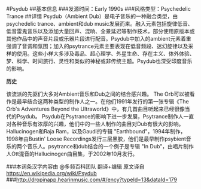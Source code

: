 #Psydub
##基本信息
###发源时间：Early 1990s
###风格类型：Psychedelic Trance
##详情
Psydub（Ambient Dub）是电子音乐的一种融合类型，由psychedelic trance、ambient和dub
music发展而来。融入元素包括旋律低音、低音雷鬼音乐以及添加大量回声、混响、全景延迟等制作技术，部分使用原版本或其他作品中的声音片段或乐器片段进行配音。Psydub中加入的ambient元素着重强调了音调和氛围；加入的psytrance元素主要表现在低音频段、迷幻旋律以及采样的使用。这些小样大多涉及毒品、超心理学、外星生命、存在主义、体外体验、梦、科学、时间旅行、灵性和类似的神秘或非传统主题。Psydub也深受印度音乐的影响。



**历史**

该流派的先驱们大多对Ambient音乐和Dub之间的结合感兴趣。 The
Orb可以被看作是最早结合这两种类型的制作人之一。在他们1991年发行的第一张专辑《The Orb's Adventures Beyond the
Ultraworld》中，有几首曲目听起来已经很像当代的Psydub。
Psydub在Psytrance的影响下进一步发展，Psytrance制作人一直对各种音乐有浓厚的兴趣，他们中的一些人制作的曲目对Dub有很大的影响。
Hallucinogen和Raja Ram，以及Gaudi的专辑 "Earthbound"，1994年制作，1998年由Bustin' Loose
Recordings发行三层黑胶，他们是最早制作psybient音乐的两个音乐人。psytrance和dub结合的一个例子是专辑 "In
Dub"，由唱片制作人Ott混音的Hallucinogen曲目集，于2002年10月发行。

###本词条汉字内容由 @多频百科团队 翻译+编辑
原文译自 https://en.wikipedia.org/wiki/Psydub
###http://dropinapp.hearinmusic.com/#/ency?typeId=13&dataId=179
